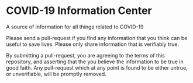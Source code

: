 # COVID-19 Information Center
A source of information for all things related to COVID-19

Please send a pull-request if you find any information that you think can be useful to save lives. Please only share information that is verifiably true. 

By submitting a pull-request, you are agreeing to the terms of this repository, and asserting that the you believe the information to be true in good faith. Any pull-request which at any point is found to be either untrue, or unverifiable, will be promptly removed.
